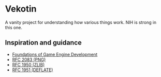 # Vekotin

A vanity project for understanding how various things work.
NIH is strong in this one.

## Inspiration and guidance

- [Foundations of Game Engine Development](https://foundationsofgameenginedev.com/)
- [RFC 2083 (PNG)](https://tools.ietf.org/html/rfc2083)
- [RFC 1950 (ZLIB)](https://tools.ietf.org/html/rfc1950)
- [RFC 1951 (DEFLATE)](https://tools.ietf.org/html/rfc1951)